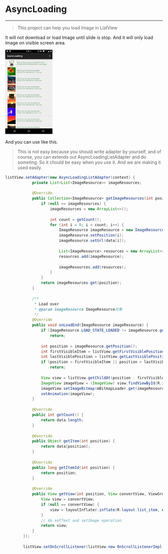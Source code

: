 # AsyncLoading
------

> This project can help you load Image in ListView

It will not download or load Image until slide is stop. And it will only load Image on visible screen area.

<img src="screenshot.png" width="30%" height="30%"/>

And you can use like this.

> This is not easy because you should write adapter by yourself, and of course, you can extends out AsyncLoadingListAdapter and do someting. So it chould be easy when you use it. And we are making it used easily.

```java
listView.setAdapter(new AsyncLoadingListAdapter(context) {
            private List<List<ImageResource>> imageResources;

            @Override
            public Collection<ImageResource> getImageResources(int position) {
                if (null == imageResources) {
                    imageResources = new ArrayList<>();

                    int count = getCount();
                    for (int i = 0; i < count; i++) {
                        ImageResource imageResource = new ImageResource();
                        imageResource.setPosition(i);
                        imageResource.setUrl(data[i]);

                        List<ImageResource> resources = new ArrayList<>();
                        resources.add(imageResource);

                        imageResources.add(resources);
                    }
                }
                return imageResources.get(position);
            }

            /**
             * Load over
             * @param imageResource ImageResource对象
             */
            @Override
            public void onLoadEnd(ImageResource imageResource) {
                if (ImageResource.LOAD_STATE_LOADED != imageResource.getLoadState())
                    return;

                int position = imageResource.getPosition();
                int firstVisibleItem = listView.getFirstVisiblePosition();
                int lastVisiblePosition = listView.getLastVisiblePosition();
                if (position < firstVisibleItem || position > lastVisiblePosition)
                    return;

                View view = listView.getChildAt(position - firstVisibleItem);
                ImageView imageView = (ImageView) view.findViewById(R.id.image);
                imageView.setImageBitmap(mBitmapLoader.get(imageResource.getUrl()));
                setAnimation(imageView);
            }

            @Override
            public int getCount() {
                return data.length;
            }

            @Override
            public Object getItem(int position) {
                return data[position];
            }

            @Override
            public long getItemId(int position) {
                return position;
            }

            @Override
            public View getView(int position, View convertView, ViewGroup parent) {
                View view = convertView;
                if (null == convertView) {
                    view = layoutInflater.inflate(R.layout.list_item, null);
                }
                // do setText and setImage operation
                return view;
            }
        });

        listView.setOnScrollListener(listView.new OnScrollListenerImpl());
```
